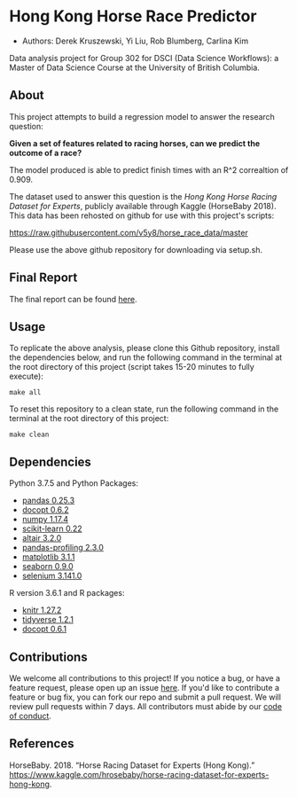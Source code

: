 # Hong Kong Horse Race Predictor

- Authors: Derek Kruszewski, Yi Liu, Rob Blumberg, Carlina Kim

Data analysis project for Group 302 for DSCI (Data Science Workflows): a Master of Data Science Course at the University of British Columbia.

## About

This project attempts to build a regression model to answer the research question:

**Given a set of features related to racing horses, can we predict the outcome of a race?**

The model produced is able to predict finish times with an R^2 correaltion of 0.909.

The dataset used to answer this question is the _Hong Kong Horse Racing Dataset for Experts_, publicly available through Kaggle (HorseBaby 2018). This data has been rehosted on github for use with this project's scripts:

https://raw.githubusercontent.com/v5y8/horse_race_data/master

Please use the above github repository for downloading via setup.sh.

## Final Report

The final report can be found [here](https://github.com/UBC-MDS/DSCI_522_Group_302/blob/master/doc/final_report.md).

## Usage

To replicate the above analysis, please clone this Github repository, install the dependencies below, and run the following command in the terminal at the root directory of this project (script takes 15-20 minutes to fully execute):

```
make all
```

To reset this repository to a clean state, run the following command in the terminal at the root directory of this project:

```
make clean
```

## Dependencies

Python 3.7.5 and Python Packages:
- [pandas 0.25.3](https://pandas.pydata.org/getpandas.html)
- [docopt 0.6.2](https://github.com/docopt/docopt)
- [numpy 1.17.4](https://numpy.org/)
- [scikit-learn 0.22](https://scikit-learn.org/stable/install.html)
- [altair 3.2.0](https://altair-viz.github.io/)
- [pandas-profiling 2.3.0](https://github.com/pandas-profiling/pandas-profiling)
- [matplotlib 3.1.1](https://matplotlib.org/)
- [seaborn 0.9.0](https://seaborn.pydata.org/)
- [selenium 3.141.0](https://pypi.org/project/selenium/)

R version 3.6.1 and R packages:
- [knitr 1.27.2](https://yihui.org/knitr/)
- [tidyverse 1.2.1](https://www.tidyverse.org/)
- [docopt 0.6.1](https://github.com/docopt/docopt)

## Contributions
We welcome all contributions to this project! If you notice a bug, or have a feature request, please open up an issue [here](https://github.com/UBC-MDS/DSCI_522_Group_302/issues/new). If you'd like to contribute a feature or bug fix, you can fork our repo and submit a pull request. We will review pull requests within 7 days. All contributors must abide by our [code of conduct](https://github.com/v5y8/DSCI_522_Group_302/blob/master/CODE_OF_CONDUCT.md).

## References

<div id="refs" class="references">

<div id="ref-Dataset">

HorseBaby. 2018. “Horse Racing Dataset for Experts (Hong Kong).”
<https://www.kaggle.com/hrosebaby/horse-racing-dataset-for-experts-hong-kong>.

</div>

</div>